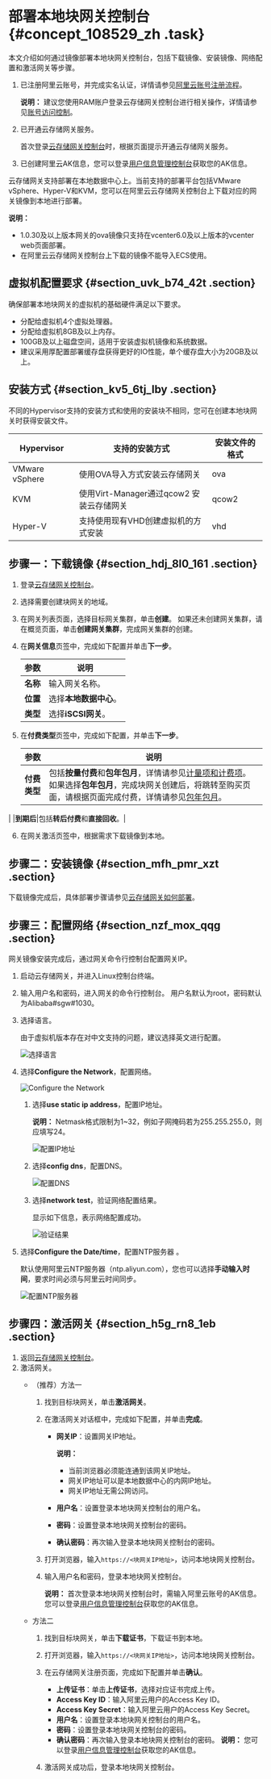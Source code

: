 # 部署本地块网关控制台 {#concept_108529_zh .task}

本文介绍如何通过镜像部署本地块网关控制台，包括下载镜像、安装镜像、网络配置和激活网关等步骤。

1.  已注册阿里云账号，并完成实名认证，详情请参见[阿里云账号注册流程](../../../../cn.zh-CN/.md#)。

    **说明：** 建议您使用RAM账户登录云存储网关控制台进行相关操作，详情请参见[账号访问控制](../../../../cn.zh-CN/最佳实践/账号访问控制.md#)。

2.  已开通云存储网关服务。

    首次登录[云存储网关控制台](https://sgwnew.console.aliyun.com/)时，根据页面提示开通云存储网关服务。

3.  已创建阿里云AK信息，您可以登录[用户信息管理控制台](https://usercenter.console.aliyun.com/#/manage/ak)获取您的AK信息。

云存储网关支持部署在本地数据中心上。当前支持的部署平台包括VMware vSphere、Hyper-V和KVM，您可以在阿里云云存储网关控制台上下载对应的网关镜像到本地进行部署。

**说明：** 

-   1.0.30及以上版本网关的ova镜像只支持在vcenter6.0及以上版本的vcenter web页面部署。
-   在阿里云云存储网关控制台上下载的镜像不能导入ECS使用。

## 虚拟机配置要求 {#section_uvk_b74_42t .section}

确保部署本地块网关的虚拟机的基础硬件满足以下要求。

-   分配给虚拟机4个虚拟处理器。
-   分配给虚拟机8GB及以上内存。
-   100GB及以上磁盘空间，适用于安装虚拟机镜像和系统数据。
-   建议采用厚配置部署缓存盘获得更好的IO性能，单个缓存盘大小为20GB及以上。

## 安装方式 {#section_kv5_6tj_lby .section}

不同的Hypervisor支持的安装方式和使用的安装块不相同，您可在创建本地块网关时获得安装文件。

|Hypervisor|支持的安装方式|安装文件的格式|
|----------|-------|-------|
|VMware vSphere|使用OVA导入方式安装云存储网关|ova|
|KVM|使用Virt-Manager通过qcow2 安装云存储网关|qcow2|
|Hyper-V|支持使用现有VHD创建虚拟机的方式安装|vhd|

## 步骤一：下载镜像 {#section_hdj_8l0_161 .section}

1.  登录[云存储网关控制台](https://sgwnew.console.aliyun.com/)。
2.  选择需要创建块网关的地域。
3.  在网关列表页面，选择目标网关集群，单击**创建**。 如果还未创建网关集群，请在概览页面，单击**创建网关集群**，完成网关集群的创建。
4.  在**网关信息**页签中，完成如下配置并单击**下一步**。 

    |参数|说明|
    |--|--|
    |**名称**|输入网关名称。|
    |**位置**|选择**本地数据中心**。|
    |**类型**|选择**iSCSI网关**。|

5.  在**付费类型**页签中，完成如下配置，并单击**下一步**。 

    |参数|说明|
    |--|--|
    |**付费类型**|包括**按量付费**和**包年包月**，详情请参见[计量项和计费项](../../../../cn.zh-CN/计量计费/计量项和计费项.md#)。 如果选择**包年包月**，完成块网关创建后，将跳转至购买页面，请根据页面完成付费，详情请参见[包年包月](../../../../cn.zh-CN/.md#)。

 |
    |**到期后**|包括**转后付费**和**直接回收**。|

6.  在网关激活页签中，根据需求下载镜像到本地。

## 步骤二：安装镜像 {#section_mfh_pmr_xzt .section}

下载镜像完成后，具体部署步骤请参见[云存储网关如何部署](https://help.aliyun.com/knowledge_detail/54123.html)。

## 步骤三：配置网络 {#section_nzf_mox_qqg .section}

网关镜像安装完成后，通过网关命令行控制台配置网关IP。

1.  启动云存储网关，并进入Linux控制台终端。
2.  输入用户名和密码，进入网关的命令行控制台。 用户名默认为root，密码默认为Alibaba\#sgw\#1030。
3.  选择语言。 

    由于虚拟机版本存在对中文支持的问题，建议选择英文进行配置。

    ![选择语言](http://static-aliyun-doc.oss-cn-hangzhou.aliyuncs.com/assets/img/1427472/156860477758052_zh-CN.png)

4.  选择**Configure the Network**，配置网络。 

    ![Configure the Network](http://static-aliyun-doc.oss-cn-hangzhou.aliyuncs.com/assets/img/1427472/156860478058053_zh-CN.png)

    1.  选择**use static ip address**，配置IP地址。 

        **说明：** Netmask格式限制为1~32，例如子网掩码若为255.255.255.0，则应填写24。

        ![配置IP地址](http://static-aliyun-doc.oss-cn-hangzhou.aliyuncs.com/assets/img/1427472/156860478758054_zh-CN.png)

    2.  选择**config dns**，配置DNS。 

        ![配置DNS](http://static-aliyun-doc.oss-cn-hangzhou.aliyuncs.com/assets/img/1427472/156860479358055_zh-CN.png)

    3.  选择**network test**，验证网络配置结果。 

        显示如下信息，表示网络配置成功。

        ![验证结果](http://static-aliyun-doc.oss-cn-hangzhou.aliyuncs.com/assets/img/1427472/156860479458058_zh-CN.png)

5.  选择**Configure the Date/time**，配置NTP服务器 。 

    默认使用阿里云NTP服务器（ntp.aliyun.com），您也可以选择**手动输入时间**，要求时间必须与阿里云时间同步。

    ![配置NTP服务器](http://static-aliyun-doc.oss-cn-hangzhou.aliyuncs.com/assets/img/1427472/156860479558063_zh-CN.png)


## 步骤四：激活网关 {#section_h5g_rn8_1eb .section}

1.  返回[云存储网关控制台](https://sgwnew.console.aliyun.com/)。
2.  激活网关。 
    -   （推荐）方法一
        1.  找到目标块网关，单击**激活网关**。
        2.  在激活网关对话框中，完成如下配置，并单击**完成**。
            -   **网关IP**：设置网关IP地址。

                **说明：** 

                -   当前浏览器必须能连通到该网关IP地址。
                -   网关IP地址可以是本地数据中心的内网IP地址。
                -   网关IP地址无需公网访问。
            -   **用户名**：设置登录本地块网关控制台的用户名。
            -   **密码**：设置登录本地块网关控制台的密码。
            -   **确认密码**：再次输入登录本地块网关控制台的密码。
        3.  打开浏览器，输入`https://<块网关IP地址>`，访问本地块网关控制台。
        4.  输入用户名和密码，登录本地块网关控制台。

            **说明：** 首次登录本地块网关控制台时，需输入阿里云账号的AK信息。您可以登录[用户信息管理控制台](https://usercenter.console.aliyun.com/#/manage/ak)获取您的AK信息。

    -   方法二
        1.  找到目标块网关，单击**下载证书**，下载证书到本地。
        2.  打开浏览器，输入`https://<块网关IP地址>`，访问本地块网关控制台。
        3.  在云存储网关注册页面，完成如下配置并单击**确认**。

            -   **上传证书**：单击**上传证书**，选择对应证书完成上传。
            -   **Access Key ID**：输入阿里云用户的Access Key ID。
            -   **Access Key Secret**：输入阿里云用户的Access Key Secret。
            -   **用户名**：设置登录本地块网关控制台的用户名。
            -   **密码**：设置登录本地块网关控制台的密码。
            -   **确认密码**：再次输入登录本地块网关控制台的密码。
            **说明：** 您可以登录[用户信息管理控制台](https://usercenter.console.aliyun.com/#/manage/ak)获取您的AK信息。

        4.  激活网关成功后，登录本地块网关控制台。

